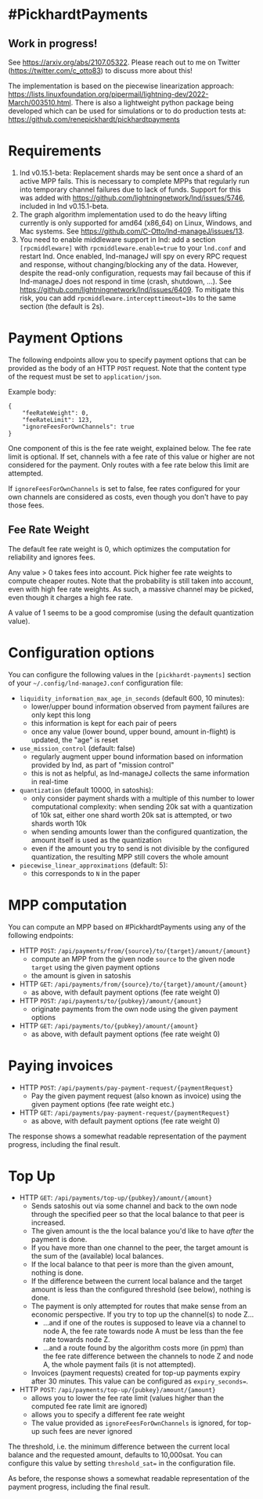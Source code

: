 # #PickhardtPayments

## Work in progress!

See https://arxiv.org/abs/2107.05322.
Please reach out to me on Twitter (https://twitter.com/c_otto83) to discuss more about this!

The implementation is based on the piecewise linearization approach:
https://lists.linuxfoundation.org/pipermail/lightning-dev/2022-March/003510.html. 
There is also a lightweight python package being developed which can be used for simulations or to do production tests at: https://github.com/renepickhardt/pickhardtpayments 

# Requirements
1. lnd v0.15.1-beta: Replacement shards may be sent once a shard of an active MPP fails. This is necessary to complete
   MPPs that regularly run into temporary channel failures due to lack of funds. Support for this was added with
   https://github.com/lightningnetwork/lnd/issues/5746, included in lnd v0.15.1-beta.
2. The graph algorithm implementation used to do the heavy lifting currently is only supported for amd64 (x86_64) on
   Linux, Windows, and Mac systems. See https://github.com/C-Otto/lnd-manageJ/issues/13.
3. You need to enable middleware support in lnd: add a section `[rpcmiddleware]` with `rpcmiddleware.enable=true` to 
   your `lnd.conf` and restart lnd. Once enabled, lnd-manageJ will spy on every RPC request and
   response, without changing/blocking any of the data. However, despite the read-only configuration, requests may
   fail because of this if lnd-manageJ does not respond in time (crash, shutdown, ...).
   See https://github.com/lightningnetwork/lnd/issues/6409. To mitigate this risk, you can add
   `rpcmiddleware.intercepttimeout=10s` to the same section (the default is 2s).

# Payment Options
The following endpoints allow you to specify payment options that can be provided as the body of an HTTP `POST` request.
Note that the content type of the request must be set to `application/json`.

Example body:
```
{
    "feeRateWeight": 0,
    "feeRateLimit": 123,
    "ignoreFeesForOwnChannels": true
}
```

One component of this is the fee rate weight, explained below.
The fee rate limit is optional.
If set, channels with a fee rate of this value or higher are not considered for the payment.
Only routes with a fee rate below this limit are attempted.

If `ignoreFeesForOwnChannels` is set to false, fee rates configured for your own channels are considered as costs,
even though you don't have to pay those fees.

## Fee Rate Weight
The default fee rate weight is 0, which optimizes the computation for reliability and ignores fees.

Any value > 0 takes fees into account. Pick higher fee rate weights to compute cheaper routes.
 Note that the probability is still taken into account, even with high fee rate weights. As such, a massive channel
 may be picked, even though it charges a high fee rate.

A value of 1 seems to be a good compromise (using the default quantization value).

# Configuration options
You can configure the following values in the `[pickhardt-payments]` section of your `~/.config/lnd-manageJ.conf`
configuration file:

* `liquidity_information_max_age_in_seconds` (default 600, 10 minutes):
  * lower/upper bound information observed from payment failures are only kept this long
  * this information is kept for each pair of peers
  * once any value (lower bound, upper bound, amount in-flight) is updated, the "age" is reset
* `use_mission_control` (default: false)
  * regularly augment upper bound information based on information provided by lnd, as part of "mission control"
  * this is not as helpful, as lnd-manageJ collects the same information in real-time
* `quantization` (default 10000, in satoshis):
  * only consider payment shards with a multiple of this number to lower computational complexity: when sending 20k
    sat with a quantization of 10k sat, either one shard worth 20k sat is attempted, or two shards worth 10k
  * when sending amounts lower than the configured quantization, the amount itself is used as the quantization
  * even if the amount you try to send is not divisible by the configured quantization, the resulting MPP still covers
    the whole amount 
* `piecewise_linear_approximations` (default: 5):
  * this corresponds to `N` in the paper

# MPP computation

You can compute an MPP based on #PickhardtPayments using any of the following endpoints:

* HTTP `POST`: `/api/payments/from/{source}/to/{target}/amount/{amount}`
  * compute an MPP from the given node `source` to the given node `target` using the given payment options
  * the amount is given in satoshis
* HTTP `GET`: `/api/payments/from/{source}/to/{target}/amount/{amount}`
  * as above, with default payment options (fee rate weight 0)
* HTTP `POST`: `/api/payments/to/{pubkey}/amount/{amount}`
  * originate payments from the own node using the given payment options
* HTTP `GET`: `/api/payments/to/{pubkey}/amount/{amount}`
  * as above, with default payment options (fee rate weight 0)

# Paying invoices

* HTTP `POST`: `/api/payments/pay-payment-request/{paymentRequest}`
  * Pay the given payment request (also known as invoice) using the given payment options (fee rate weight etc.)
* HTTP `GET`: `/api/payments/pay-payment-request/{paymentRequest}`
  * as above, with default payment options (fee rate weight 0)

The response shows a somewhat readable representation of the payment progress, including the final result.

# Top Up

* HTTP `GET`: `/api/payments/top-up/{pubkey}/amount/{amount}`
  * Sends satoshis out via some channel and back to the own node through the specified peer so that the local balance
    to that peer is increased.
  * The given amount is the the local balance you'd like to have *after* the payment is done.
  * If you have more than one channel to the peer, the target amount is the sum of the (available) local balances.
  * If the local balance to that peer is more than the given amount, nothing is done.
  * If the difference between the current local balance and the target amount is less than the configured threshold
    (see below), nothing is done. 
  * The payment is only attempted for routes that make sense from an economic perspective. If you try to top up the
    channel(s) to node Z...
    * ...and if one of the routes is supposed to leave via a channel to node A, the fee rate towards node A must be
      less than the fee rate towards node Z.
    * ...and a route found by the algorithm costs more (in ppm) than the fee rate difference between the channels to
      node Z and node A, the whole payment fails (it is not attempted).
  * Invoices (payment requests) created for top-up payments expiry after 30 minutes. This value can be configured as
    `expiry_seconds=`.
* HTTP `POST`: `/api/payments/top-up/{pubkey}/amount/{amount}`
  * allows you to lower the fee rate limit (values higher than the computed fee rate limit are ignored)
  * allows you to specify a different fee rate weight
  * The value provided as `ignoreFeesForOwnChannels` is ignored, for top-up such fees are never ignored

The threshold, i.e. the minimum difference between the current local balance and the requested amount, defaults to
10,000sat. You can configure this value by setting `threshold_sat=` in the configuration file.

As before, the response shows a somewhat readable representation of the payment progress, including the final result.
